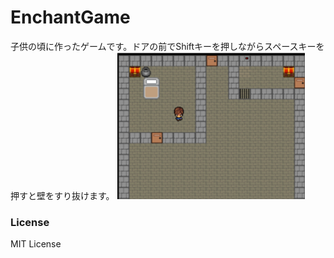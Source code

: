 # EnchantGame
子供の頃に作ったゲームです。ドアの前でShiftキーを押しながらスペースキーを押すと壁をすり抜けます。
<img src="./image.png" width="300">

### License
MIT License
